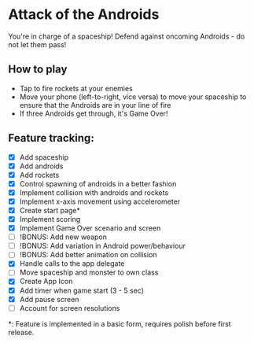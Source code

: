 Attack of the Androids
======================

You're in charge of a spaceship! Defend against oncoming Androids - do not let them pass!

How to play
-----------

* Tap to fire rockets at your enemies
* Move your phone (left-to-right, vice versa) to move your spaceship to ensure that the Androids are in your line of fire
* If three Androids get through, it's Game Over!

Feature tracking:
----------------

- [x] Add spaceship
- [x] Add androids
- [x] Add rockets
- [x] Control spawning of androids in a better fashion
- [x] Implement collision with androids and rockets
- [x] Implement x-axis movement using accelerometer
- [x] Create start page*
- [x] Implement scoring
- [x] Implement Game Over scenario and screen
- [ ] !BONUS: Add new weapon
- [ ] !BONUS: Add variation in Android power/behaviour
- [ ] !BONUS: Add better animation on collision
- [x] Handle calls to the app delegate
- [ ] Move spaceship and monster to own class
- [x] Create App Icon
- [x] Add timer when game start (3 - 5 sec)
- [x] Add pause screen
- [ ] Account for screen resolutions

*: Feature is implemented in a basic form, requires polish before first release.

